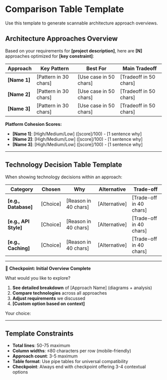 # Comparison Table Template

Use this template to generate scannable architecture approach overviews.

## Architecture Approaches Overview

Based on your requirements for **[project description]**, here are **[N]** approaches optimized for **[key constraint]**:

| Approach | Key Pattern | Best For | Main Tradeoff |
|----------|------------|----------|---------------|
| **[Name 1]** | [Pattern in 30 chars] | [Use case in 50 chars] | [Tradeoff in 50 chars] |
| **[Name 2]** | [Pattern in 30 chars] | [Use case in 50 chars] | [Tradeoff in 50 chars] |
| **[Name 3]** | [Pattern in 30 chars] | [Use case in 50 chars] | [Tradeoff in 50 chars] |

**Platform Cohesion Scores:**
- **[Name 1]**: [High/Medium/Low] ([score]/100) - [1 sentence why]
- **[Name 2]**: [High/Medium/Low] ([score]/100) - [1 sentence why]
- **[Name 3]**: [High/Medium/Low] ([score]/100) - [1 sentence why]

---

## Technology Decision Table Template

When showing technology decisions within an approach:

| Category | Chosen | Why | Alternative | Trade-off |
|----------|--------|-----|-------------|-----------|
| **[e.g., Database]** | [Choice] | [Reason in 40 chars] | [Alternative] | [Trade-off in 40 chars] |
| **[e.g., API Style]** | [Choice] | [Reason in 40 chars] | [Alternative] | [Trade-off in 40 chars] |
| **[e.g., Caching]** | [Choice] | [Reason in 40 chars] | [Alternative] | [Trade-off in 40 chars] |

---

📍 **Checkpoint: Initial Overview Complete**

What would you like to explore?
1. **See detailed breakdown** of [Approach Name] (diagrams + analysis)
2. **Compare technologies** across all approaches
3. **Adjust requirements** we discussed
4. **[Custom option based on context]**

Your choice:

---

## Template Constraints

- **Total lines**: 50-75 maximum
- **Column widths**: ≤80 characters per row (mobile-friendly)
- **Approach count**: 3-5 maximum
- **Table format**: Use pipe tables for universal compatibility
- **Checkpoint**: Always end with checkpoint offering 3-4 contextual options
